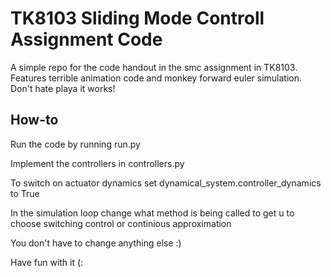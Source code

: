 # TK8103 Sliding Mode Controll Assignment Code

A simple repo for the code handout in the smc assignment in TK8103. Features terrible animation code and monkey forward euler simulation. Don't hate playa it works!

## How-to

Run the code by running run.py

Implement the controllers in controllers.py

To switch on actuator dynamics set dynamical_system.controller_dynamics to True

In the simulation loop change what method is being called to get u to choose switching control or continious approximation

You don't have to change anything else :)

Have fun with it (:

